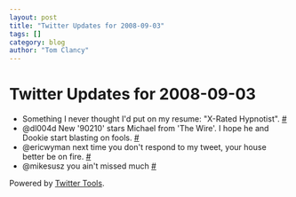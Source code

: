 ```yaml
---
layout: post
title: "Twitter Updates for 2008-09-03"
tags: []
category: blog
author: "Tom Clancy"
---
```


# Twitter Updates for 2008-09-03

<ul>
	<li>Something I never thought I'd put on my resume: "X-Rated Hypnotist". <a href="http://twitter.com/tclancy/statuses/907471838">#</a></li>
	<li>@dl004d New '90210' stars Michael from 'The Wire'. I hope he and Dookie start blasting on fools. <a href="http://twitter.com/tclancy/statuses/907519704">#</a></li>
	<li>@ericwyman next time you don't respond to my tweet, your house better be on fire. <a href="http://twitter.com/tclancy/statuses/908198150">#</a></li>
	<li>@mikesusz you ain't missed much <a href="http://twitter.com/tclancy/statuses/908428694">#</a></li>
</ul>
<p>Powered by <a href="http://alexking.org/projects/wordpress">Twitter Tools</a>.</p>
